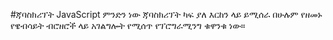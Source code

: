 #ጃባስክሪፕት JavaScript ምንድን ነው
ጃባስክሪፕት ካፍ ያለ እርከን ላይ ይሚሰራ በሁሉም የዘመኑ የዌብሳይት ብሮዘሮች ላይ አገልግሎት የሚሰጥ የፕሮግራሚንግ ቁዋንቁ ነው።
